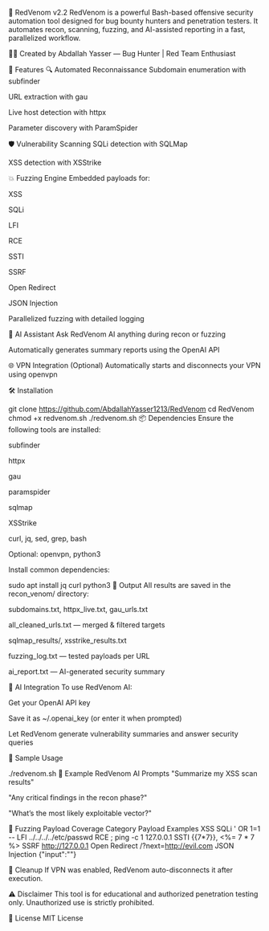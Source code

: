 🐍 RedVenom v2.2
RedVenom is a powerful Bash-based offensive security automation tool designed for bug bounty hunters and penetration testers. It automates recon, scanning, fuzzing, and AI-assisted reporting in a fast, parallelized workflow.

🧑‍💻 Created by Abdallah Yasser — Bug Hunter | Red Team Enthusiast

🚀 Features
🔍 Automated Reconnaissance
Subdomain enumeration with subfinder

URL extraction with gau

Live host detection with httpx

Parameter discovery with ParamSpider

🛡️ Vulnerability Scanning
SQLi detection with SQLMap

XSS detection with XSStrike

💥 Fuzzing Engine
Embedded payloads for:

XSS

SQLi

LFI

RCE

SSTI

SSRF

Open Redirect

JSON Injection

Parallelized fuzzing with detailed logging

🤖 AI Assistant
Ask RedVenom AI anything during recon or fuzzing

Automatically generates summary reports using the OpenAI API

🌐 VPN Integration (Optional)
Automatically starts and disconnects your VPN using openvpn

🛠️ Installation

git clone https://github.com/AbdallahYasser1213/RedVenom
cd RedVenom
chmod +x redvenom.sh
./redvenom.sh
📦 Dependencies
Ensure the following tools are installed:

subfinder

httpx

gau

paramspider

sqlmap

XSStrike

curl, jq, sed, grep, bash

Optional: openvpn, python3

Install common dependencies:


sudo apt install jq curl python3
📂 Output
All results are saved in the recon_venom/ directory:

subdomains.txt, httpx_live.txt, gau_urls.txt

all_cleaned_urls.txt — merged & filtered targets

sqlmap_results/, xsstrike_results.txt

fuzzing_log.txt — tested payloads per URL

ai_report.txt — AI-generated security summary

🤖 AI Integration
To use RedVenom AI:

Get your OpenAI API key

Save it as ~/.openai_key (or enter it when prompted)

Let RedVenom generate vulnerability summaries and answer security queries

🧪 Sample Usage

./redvenom.sh
🔎 Example RedVenom AI Prompts
"Summarize my XSS scan results"

"Any critical findings in the recon phase?"

"What’s the most likely exploitable vector?"

🧠 Fuzzing Payload Coverage
Category	Payload Examples
XSS	<script>alert(1)</script>
SQLi	' OR 1=1 --
LFI	../../../../etc/passwd
RCE	; ping -c 1 127.0.0.1
SSTI	{{7*7}}, <%= 7 * 7 %>
SSRF	http://127.0.0.1
Open Redirect	/?next=http://evil.com
JSON Injection	{"input":"<script>alert(1)</script>"}

🧼 Cleanup
If VPN was enabled, RedVenom auto-disconnects it after execution.

⚠️ Disclaimer
This tool is for educational and authorized penetration testing only. Unauthorized use is strictly prohibited.

📃 License
MIT License
